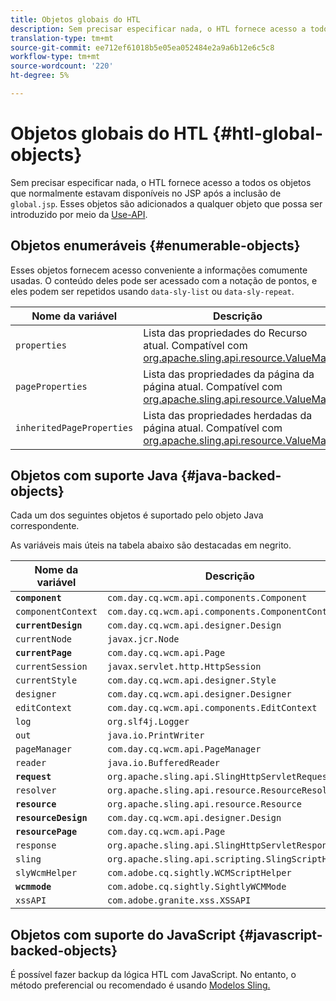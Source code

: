 ```yaml
---
title: Objetos globais do HTL
description: Sem precisar especificar nada, o HTL fornece acesso a todos os objetos que normalmente estavam disponíveis no JSP após a inclusão do global.jsp.
translation-type: tm+mt
source-git-commit: ee712ef61018b5e05ea052484e2a9a6b12e6c5c8
workflow-type: tm+mt
source-wordcount: '220'
ht-degree: 5%

---
```



# Objetos globais do HTL {#htl-global-objects}

Sem precisar especificar nada, o HTL fornece acesso a todos os objetos que normalmente estavam disponíveis no JSP após a inclusão de `global.jsp`. Esses objetos são adicionados a qualquer objeto que possa ser introduzido por meio da [Use-API](use-api.md).

## Objetos enumeráveis {#enumerable-objects}

Esses objetos fornecem acesso conveniente a informações comumente usadas. O conteúdo deles pode ser acessado com a notação de pontos, e eles podem ser repetidos usando `data-sly-list` ou `data-sly-repeat`.

| Nome da variável | Descrição |
|--- |--- |
| `properties` | Lista das propriedades do Recurso atual. Compatível com [org.apache.sling.api.resource.ValueMap](https://helpx.adobe.com/experience-manager/6-5/sites/developing/using/reference-materials/javadoc/org/apache/sling/api/resource/ValueMap.html) |
| `pageProperties` | Lista das propriedades da página da página atual. Compatível com [org.apache.sling.api.resource.ValueMap](https://helpx.adobe.com/experience-manager/6-5/sites/developing/using/reference-materials/javadoc/org/apache/sling/api/resource/ValueMap.html) |
| `inheritedPageProperties` | Lista das propriedades herdadas da página atual. Compatível com [org.apache.sling.api.resource.ValueMap](https://helpx.adobe.com/experience-manager/6-5/sites/developing/using/reference-materials/javadoc/org/apache/sling/api/resource/ValueMap.html) |

## Objetos com suporte Java {#java-backed-objects}

Cada um dos seguintes objetos é suportado pelo objeto Java correspondente.

As variáveis mais úteis na tabela abaixo são destacadas em negrito.

| Nome da variável | Descrição |
|---|---|
| **`component`** | `com.day.cq.wcm.api.components.Component` |
| `componentContext` | `com.day.cq.wcm.api.components.ComponentContext` |
| **`currentDesign`** | `com.day.cq.wcm.api.designer.Design` |
| `currentNode` | `javax.jcr.Node` |
| **`currentPage`** | `com.day.cq.wcm.api.Page` |
| `currentSession` | `javax.servlet.http.HttpSession` |
| `currentStyle` | `com.day.cq.wcm.api.designer.Style` |
| `designer` | `com.day.cq.wcm.api.designer.Designer` |
| `editContext` | `com.day.cq.wcm.api.components.EditContext` |
| `log` | `org.slf4j.Logger` |
| `out` | `java.io.PrintWriter` |
| `pageManager` | `com.day.cq.wcm.api.PageManager` |
| `reader` | `java.io.BufferedReader` |
| **`request`** | `org.apache.sling.api.SlingHttpServletRequest` |
| `resolver` | `org.apache.sling.api.resource.ResourceResolver` |
| **`resource`** | `org.apache.sling.api.resource.Resource` |
| **`resourceDesign`** | `com.day.cq.wcm.api.designer.Design` |
| **`resourcePage`** | `com.day.cq.wcm.api.Page` |
| `response` | `org.apache.sling.api.SlingHttpServletResponse` |
| `sling` | `org.apache.sling.api.scripting.SlingScriptHelper` |
| `slyWcmHelper` | `com.adobe.cq.sightly.WCMScriptHelper` |
| **`wcmmode`** | `com.adobe.cq.sightly.SightlyWCMMode` |
| `xssAPI` | `com.adobe.granite.xss.XSSAPI` |

## Objetos com suporte do JavaScript {#javascript-backed-objects}

É possível fazer backup da lógica HTL com JavaScript. No entanto, o método preferencial ou recomendado é usando [Modelos Sling.](https://sling.apache.org/documentation/bundles/models.html)

<!-- 

Comment Type: draft

<p> </p> 
<p>JS-specific context variables: These supply access to asynchronous implementations of all the Java objects listed below). To write HTL code that is portable to granite.js, you must use the variables provided by aem and sly, not the native Java variables.</p> 
<ul> 
 <li>wcm
  <ul> 
   <li>currentPage</li> 
   <li>nativePage: [com.day.cq.wcm.apiPage]</li> 
   <li>properties: {<i>enumerable</i>}</li> 
  </ul> </li> 
 <li>granite
  <ul> 
   <li>request
    <ul> 
     <li>parameters: {<i>enumerable</i>}</li> 
     <li>nativeRequest: [org.apache.sling.scripting.core.impl.helper.OnDemandReaderRequest]</li> 
     <li>pathInfo
      <ul> 
       <li>nativePathInfo: [SlingRequestPathInfo: path='/content/geometrixx/en/jcr:content/par/text', selectorString='null', extension='html', suffix='null']</li> 
      </ul> </li> 
    </ul> </li> 
   <li>resource
    <ul> 
     <li>nativeResource: [Paragraph, path=/content/geometrixx/en/jcr:content/par/text, type=wcm/foundation/components/text, cssClass=default, column=0/0, diffInfo=[null], resource=[JcrNodeResource, type=wcm/foundation/components/text, superType=null, path=/content/geometrixx/en/jcr:content/par/text]]</li> 
     <li>path: "/content/geometrixx/en/jcr:content/par/text"</li> 
     <li>properties: {sling:resourceType,jcr:created,jcr:lastModified,jcr:createdBy, textIsRich,jcr:lastModifiedBy,jcr:primaryType}</li> 
    </ul> </li> 
   <li>properties: {sling:resourceType,jcr:created,jcr:lastModified,jcr:createdBy, textIsRich,jcr:lastModifiedBy,jcr:primaryType}</li> 
  </ul> </li> 
</ul> 
<p>JS specific non-HTL related variables. Present due to JS-implementation. Generally not used in templating:</p> 
<ul> 
 <li>console: JS Object</li> 
 <li>exports: JS Object</li> 
 <li>module: JS Object</li> 
 <li>setImmediate: JS Function</li> 
 <li>setTimeout: JS Function</li> 
 <li>use: JS Function</li> 
</ul>
-->
